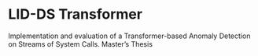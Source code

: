 # LID-DS Transformer

Implementation and evaluation of a Transformer-based Anomaly Detection on Streams of System Calls.
Master’s Thesis
